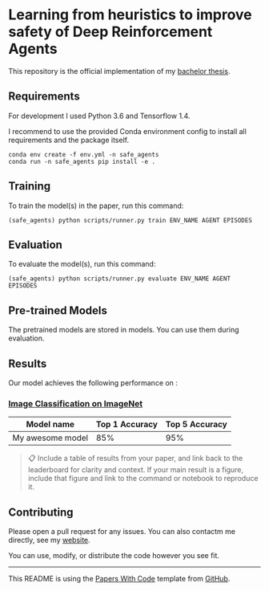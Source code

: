 # Learning from heuristics to improve safety of Deep Reinforcement Agents

This repository is the official implementation of my [bachelor thesis](https://).


## Requirements

For development I used Python 3.6 and Tensorflow 1.4.

I recommend to use the provided Conda environment config to install all requirements and the package itself.

```setup
conda env create -f env.yml -n safe_agents
conda run -n safe_agents pip install -e .
```


## Training

To train the model(s) in the paper, run this command:

```train
(safe_agents) python scripts/runner.py train ENV_NAME AGENT EPISODES
```


## Evaluation

To evaluate the model(s), run this command:

```eval
(safe_agents) python scripts/runner.py evaluate ENV_NAME AGENT EPISODES
```


## Pre-trained Models

The pretrained models are stored in models. You can use them during evaluation.


## Results

Our model achieves the following performance on :

### [Image Classification on ImageNet](https://paperswithcode.com/sota/image-classification-on-imagenet)

| Model name         | Top 1 Accuracy  | Top 5 Accuracy |
| ------------------ |---------------- | -------------- |
| My awesome model   |     85%         |      95%       |

>📋  Include a table of results from your paper, and link back to the leaderboard for clarity and context. If your main result is a figure, include that figure and link to the command or notebook to reproduce it.


## Contributing

Please open a pull request for any issues. You can also contactm me directly, see my [website](https://melichar.xyz).

You can use, modify, or distribute the code however you see fit.

---

This README is using the [Papers With Code](https://paperswithcode.com/) template from [GitHub](https://github.com/paperswithcode/releasing-research-code).
